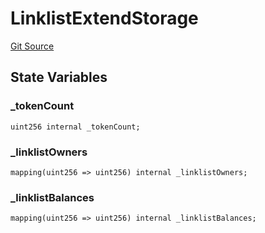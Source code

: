# LinklistExtendStorage
[Git Source](https://github.com/Crossbell-Box/Crossbell-Contracts/blob/638047aa8a24788643a179bc4e4bad5b13618581/contracts/storage/LinklistExtendStorage.sol)


## State Variables
### _tokenCount

```solidity
uint256 internal _tokenCount;
```


### _linklistOwners

```solidity
mapping(uint256 => uint256) internal _linklistOwners;
```


### _linklistBalances

```solidity
mapping(uint256 => uint256) internal _linklistBalances;
```


